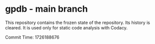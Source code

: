 # gpdb - main branch

This repository contains the frozen state of the repository.
Its history is cleared. It is used only for static code
analysis with Codacy.

Commit Time: 1726188676